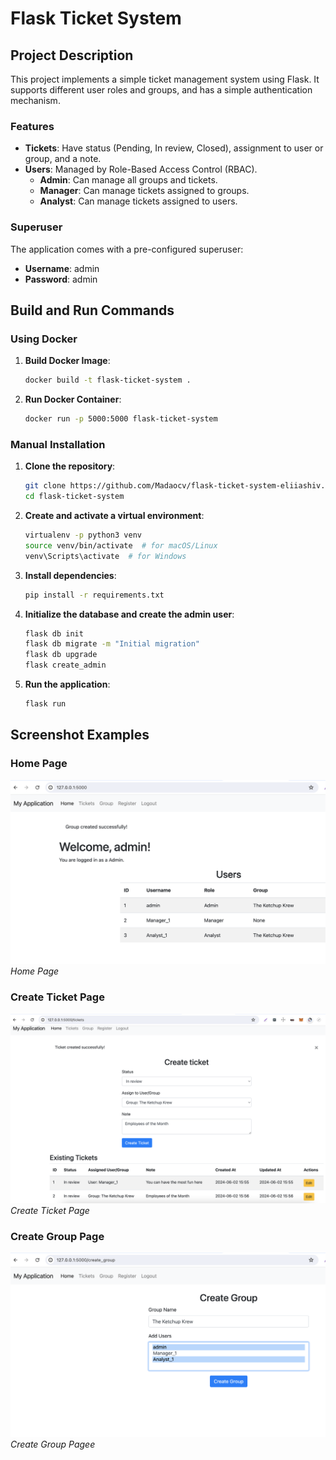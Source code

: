# Flask Ticket System

## Project Description

This project implements a simple ticket management system using Flask. It supports different user roles and groups, and has a simple authentication mechanism.

### Features

- **Tickets**: Have status (Pending, In review, Closed), assignment to user or group, and a note.
- **Users**: Managed by Role-Based Access Control (RBAC).
  - **Admin**: Can manage all groups and tickets.
  - **Manager**: Can manage tickets assigned to groups.
  - **Analyst**: Can manage tickets assigned to users.


### Superuser

The application comes with a pre-configured superuser:
- **Username**: admin
- **Password**: admin

## Build and Run Commands

### Using Docker

1. **Build Docker Image**:
    ```sh
    docker build -t flask-ticket-system .
    ```

2. **Run Docker Container**:
    ```sh
    docker run -p 5000:5000 flask-ticket-system
    ```


### Manual Installation

1. **Clone the repository**:
    ```sh
    git clone https://github.com/Madaocv/flask-ticket-system-eliiashiv.git
    cd flask-ticket-system
    ```

2. **Create and activate a virtual environment**:
    ```sh
    virtualenv -p python3 venv
    source venv/bin/activate  # for macOS/Linux
    venv\Scripts\activate  # for Windows
    ```

3. **Install dependencies**:
    ```sh
    pip install -r requirements.txt
    ```

4. **Initialize the database and create the admin user**:
    ```sh
    flask db init
    flask db migrate -m "Initial migration"
    flask db upgrade
    flask create_admin
    ```

5. **Run the application**:
    ```sh
    flask run
    ```

## Screenshot Examples

### Home Page

![Home Page](images/homepage.png)
*Home Page*

### Create Ticket Page

![Create Ticket Page](images/tickets.png)
*Create Ticket Page*

### Create Group Page

![Create Group Page](images/create_group.png)
*Create Group Pagee*


